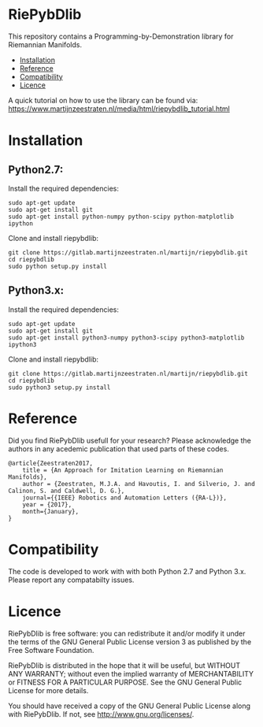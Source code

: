 # RiePybDlib
This repository contains a Programming-by-Demonstration library for Riemannian Manifolds.

- [Installation](#installation)
- [Reference](#reference)
- [Compatibility](#compatibility)
- [Licence](#licence)

A quick tutorial on how to use the library can be found via:
https://www.martijnzeestraten.nl/media/html/riepybdlib_tutorial.html

# Installation

## Python2.7:

Install the required dependencies:
```
sudo apt-get update
sudo apt-get install git
sudo apt-get install python-numpy python-scipy python-matplotlib ipython 
```

Clone and install riepybdlib:
```
git clone https://gitlab.martijnzeestraten.nl/martijn/riepybdlib.git
cd riepybdlib
sudo python setup.py install
```

## Python3.x: 
Install the required dependencies:
```
sudo apt-get update
sudo apt-get install git
sudo apt-get install python3-numpy python3-scipy python3-matplotlib ipython3 
```
Clone and install riepybdlib:
```
git clone https://gitlab.martijnzeestraten.nl/martijn/riepybdlib.git
cd riepybdlib
sudo python3 setup.py install
```

# Reference
Did you find RiePybDlib usefull for your research? Please acknowledge the authors in any acedemic publication that used parts of these codes.

```
@article{Zeestraten2017,
  	title = {An Approach for Imitation Learning on Riemannian Manifolds},
	author = {Zeestraten, M.J.A. and Havoutis, I. and Silverio, J. and Calinon, S. and Caldwell, D. G.},
	journal={{IEEE} Robotics and Automation Letters ({RA-L})},
	year = {2017},
	month={January},
}
```

# Compatibility
The code is developed to work with with both Python 2.7 and Python 3.x. Please report any compatabilty issues.

# Licence
RiePybDlib is free software: you can redistribute it and/or modify it under the terms of the GNU General Public License version 3 as published by the Free Software Foundation.

RiePybDlib is distributed in the hope that it will be useful, but WITHOUT ANY WARRANTY; without even the implied warranty of MERCHANTABILITY or FITNESS FOR A PARTICULAR PURPOSE. See the GNU General Public License for more details.

You should have received a copy of the GNU General Public License along with RiePybDlib. If not, see http://www.gnu.org/licenses/.
